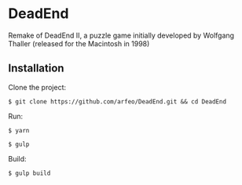 # DeadEnd

Remake of DeadEnd II, a puzzle game initially developed by Wolfgang Thaller (released for the Macintosh in 1998)

## Installation

Clone the project:

```
$ git clone https://github.com/arfeo/DeadEnd.git && cd DeadEnd
```

Run:

```
$ yarn
```

```
$ gulp
```

Build:

```
$ gulp build
```
